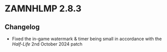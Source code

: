 # ZAMNHLMP 2.8.3
## Changelog
- Fixed the in-game watermark & timer being small in accordance with the *Half-Life* 2nd October 2024 patch
